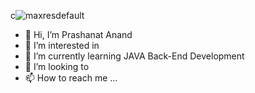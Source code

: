 c![maxresdefault](https://user-images.githubusercontent.com/99432929/202240261-665bff0f-3286-4119-9e7a-7aa64e1596e7.jpg)
- 👋 Hi, I’m Prashanat Anand
- 👀 I’m interested in 
- 🌱 I’m currently learning JAVA Back-End Development
- 💞️ I’m looking to 
- 📫 How to reach me ...

<!---
annax3/annax3 is a ✨ special ✨ repository because its `README.md` (this file) appears on your GitHub profile.
You can click the Preview link to take a look at your changes.
--->
